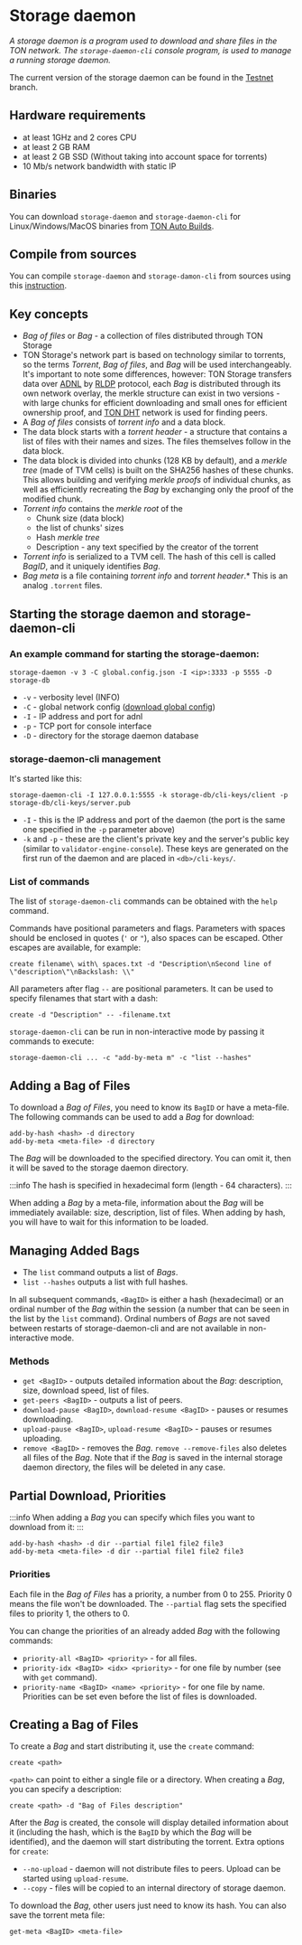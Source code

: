 # Storage daemon

_A storage daemon is a program used to download and share files in the TON network. The `storage-daemon-cli` console program, is used to manage a running storage daemon._

The current version of the storage daemon can be found in the [Testnet](https://github.com/ton-blockchain/ton/tree/testnet) branch.

## Hardware requirements

- at least 1GHz and 2 cores CPU
- at least 2 GB RAM
- at least 2 GB SSD (Without taking into account space for torrents)
- 10 Mb/s network  bandwidth with static IP

## Binaries

You can download `storage-daemon` and `storage-daemon-cli` for Linux/Windows/MacOS binaries from [TON Auto Builds](https://github.com/ton-blockchain/ton/releases/latest).

## Compile from sources

You can compile `storage-daemon` and `storage-damon-cli` from sources using this [instruction](/develop/howto/compile#storage-daemon).

## Key concepts

- _Bag of files_ or _Bag_ - a collection of files distributed through TON Storage
- TON Storage's network part is based on technology similar to torrents, so the terms _Torrent_, _Bag of files_, and _Bag_ will be used interchangeably. It's important to note some differences, however: TON Storage transfers data over [ADNL](/learn/networking/adnl) by [RLDP](/learn/networking/rldp) protocol, each _Bag_ is distributed through its own network overlay, the merkle structure can exist in two versions - with large chunks for efficient downloading and small ones for efficient ownership proof, and [TON DHT](/learn/networking/ton-dht) network is used for finding peers.
- A _Bag of files_ consists of _torrent info_ and a data block.
- The data block starts with a _torrent header_ - a structure that contains a list of files with their names and sizes. The files themselves follow in the data block.
- The data block is divided into chunks (128 KB by default), and a _merkle tree_ (made of TVM cells) is built on the SHA256 hashes of these chunks. This allows building and verifying _merkle proofs_ of individual chunks, as well as efficiently recreating the _Bag_ by exchanging only the proof of the modified chunk.
- _Torrent info_ contains the _merkle root_ of the
  - Chunk size (data block)
  - the list of chunks' sizes
  - Hash _merkle tree_
  - Description - any text specified by the creator of the torrent
- _Torrent info_ is serialized to a TVM cell. The hash of this cell is called _BagID_, and it uniquely identifies _Bag_.
- _Bag meta_ is a file containing _torrent info_ and _torrent header_.\* This is an analog `.torrent` files.

## Starting the storage daemon and storage-daemon-cli

### An example command for starting the storage-daemon:

`storage-daemon -v 3 -C global.config.json -I <ip>:3333 -p 5555 -D storage-db`

- `-v` - verbosity level (INFO)
- `-C` - global network config ([download global config](/develop/howto/compile#download-global-config))
- `-I` - IP address and port for adnl
- `-p` - TCP port for console interface
- `-D` - directory for the storage daemon database

### storage-daemon-cli management

It's started like this:

```
storage-daemon-cli -I 127.0.0.1:5555 -k storage-db/cli-keys/client -p storage-db/cli-keys/server.pub
```

- `-I` - this is the IP address and port of the daemon (the port is the same one specified in the `-p` parameter above)
- `-k` and `-p` - these are the client's private key and the server's public key (similar to `validator-engine-console`). These keys are generated on the first run of the daemon and are placed in `<db>/cli-keys/`.

### List of commands

The list of `storage-daemon-cli` commands can be obtained with the `help` command.

Commands have positional parameters and flags. Parameters with spaces should be enclosed in quotes (`'` or `"`), also spaces can be escaped. Other escapes are available, for example:

```
create filename\ with\ spaces.txt -d "Description\nSecond line of \"description\"\nBackslash: \\"
```

All parameters after flag `--` are positional parameters. It can be used to specify filenames that start with a dash:

```
create -d "Description" -- -filename.txt
```

`storage-daemon-cli` can be run in non-interactive mode by passing it commands to execute:

```
storage-daemon-cli ... -c "add-by-meta m" -c "list --hashes"
```

## Adding a Bag of Files

To download a _Bag of Files_, you need to know its `BagID` or have a meta-file. The following commands can be used to add a _Bag_ for download:

```
add-by-hash <hash> -d directory
add-by-meta <meta-file> -d directory
```

The _Bag_ will be downloaded to the specified directory. You can omit it, then it will be saved to the storage daemon directory.

:::info
The hash is specified in hexadecimal form (length - 64 characters).
:::

When adding a _Bag_ by a meta-file, information about the _Bag_ will be immediately available: size, description, list of files. When adding by hash, you will have to wait for this information to be loaded.

## Managing Added Bags

- The `list` command outputs a list of _Bags_.
- `list --hashes` outputs a list with full hashes.

In all subsequent commands, `<BagID>` is either a hash (hexadecimal) or an ordinal number of the _Bag_ within the session (a number that can be seen in the list by the `list` command). Ordinal numbers of _Bags_ are not saved between restarts of storage-daemon-cli and are not available in non-interactive mode.

### Methods

- `get <BagID>` - outputs detailed information about the _Bag_: description, size, download speed, list of files.
- `get-peers <BagID>` - outputs a list of peers.
- `download-pause <BagID>`, `download-resume <BagID>` - pauses or resumes downloading.
- `upload-pause <BagID>`, `upload-resume <BagID>` - pauses or resumes uploading.
- `remove <BagID>` - removes the _Bag_. `remove --remove-files` also deletes all files of the _Bag_. Note that if the _Bag_ is saved in the internal storage daemon directory, the files will be deleted in any case.

## Partial Download, Priorities

:::info
When adding a _Bag_ you can specify which files you want to download from it:
:::

```
add-by-hash <hash> -d dir --partial file1 file2 file3
add-by-meta <meta-file> -d dir --partial file1 file2 file3
```

### Priorities

Each file in the _Bag of Files_ has a priority, a number from 0 to 255. Priority 0 means the file won't be downloaded. The `--partial` flag sets the specified files to priority 1, the others to 0.

You can change the priorities of an already added _Bag_ with the following commands:

- `priority-all <BagID> <priority>` - for all files.
- `priority-idx <BagID> <idx> <priority>` - for one file by number (see with `get` command).
- `priority-name <BagID> <name> <priority>` - for one file by name.
  Priorities can be set even before the list of files is downloaded.

## Creating a Bag of Files

To create a _Bag_ and start distributing it, use the `create` command:

```
create <path>
```

`<path>` can point to either a single file or a directory. When creating a _Bag_, you can specify a description:

```
create <path> -d "Bag of Files description"
```

After the _Bag_ is created, the console will display detailed information about it (including the hash, which is the `BagID` by which the _Bag_ will be identified), and the daemon will start distributing the torrent. Extra options for `create`:

- `--no-upload` - daemon will not distribute files to peers. Upload can be started using `upload-resume`.
- `--copy` - files will be copied to an internal directory of storage daemon.

To download the _Bag_, other users just need to know its hash. You can also save the torrent meta file:

```
get-meta <BagID> <meta-file>
```

